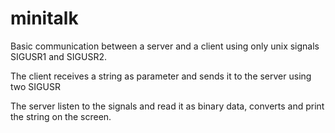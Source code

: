 # minitalk

Basic communication between a server and a client using only unix signals SIGUSR1 and SIGUSR2.

The client receives a string as parameter and sends it to the server using two SIGUSR

The server listen to the signals and read it as binary data, converts and print the string on the screen.
